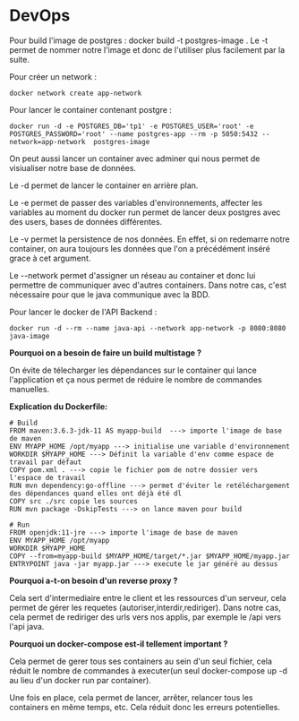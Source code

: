 # DevOps

Pour build l'image de postgres : docker build -t postgres-image . 
Le -t permet de nommer notre l'image et donc de l'utiliser plus facilement par la suite.

Pour créer un network : 
```
docker network create app-network
```

Pour lancer le container contenant postgre : 
```
docker run -d -e POSTGRES_DB='tp1' -e POSTGRES_USER='root' -e POSTGRES_PASSWORD='root' --name postgres-app --rm -p 5050:5432 --network=app-network  postgres-image
```
On peut aussi lancer un container avec adminer qui nous permet de visiualiser notre base de données.

Le -d permet de lancer le container en arrière plan.

Le -e permet de passer des variables d'environnements, affecter les variables au moment du docker run permet de lancer deux postgres avec des users, bases de données différentes.

Le -v permet la persistence de nos données. En effet, si on redemarre notre container, on aura toujours les données que l'on a précédément inséré grace à cet argument.

Le --network permet d'assigner un réseau au container et donc lui permettre de communiquer avec d'autres containers. Dans notre cas, c'est nécessaire pour que le java communique avec la BDD.

Pour lancer le docker de l'API Backend : 

```
docker run -d --rm --name java-api --network app-network -p 8080:8080 java-image
```

**Pourquoi on a besoin de faire un build multistage ?**

On évite de télecharger les dépendances sur le container qui lance l'application et ça nous permet de réduire le nombre de commandes manuelles.

**Explication du Dockerfile:**

```
# Build
FROM maven:3.6.3-jdk-11 AS myapp-build  ---> importe l'image de base de maven
ENV MYAPP_HOME /opt/myapp ---> initialise une variable d'environnement
WORKDIR $MYAPP_HOME ---> Définit la variable d'env comme espace de travail par défaut
COPY pom.xml . ---> copie le fichier pom de notre dossier vers l'espace de travail
RUN mvn dependency:go-offline ---> permet d'éviter le retéléchargement des dépendances quand elles ont déjà été dl
COPY src ./src copie les sources
RUN mvn package -DskipTests ---> on lance maven pour build

# Run
FROM openjdk:11-jre ---> importe l'image de base de maven
ENV MYAPP_HOME /opt/myapp
WORKDIR $MYAPP_HOME
COPY --from=myapp-build $MYAPP_HOME/target/*.jar $MYAPP_HOME/myapp.jar
ENTRYPOINT java -jar myapp.jar ---> execute le jar généré au dessus
```

**Pourquoi a-t-on besoin d'un reverse proxy ?**

Cela sert d'intermediaire entre le client et les ressources d'un serveur, cela permet de gérer les requetes (autoriser,interdir,rediriger). Dans notre cas, cela permet de rediriger des urls vers nos applis, par exemple le /api vers l'api java.

**Pourquoi un docker-compose est-il tellement important ?**

Cela permet de gerer tous ses containers au sein d'un seul fichier, cela réduit le nombre de commandes à executer(un seul docker-compose up -d au lieu d'un docker run par container). 

Une fois en place, cela permet de lancer, arrêter, relancer tous les containers en même temps, etc. Cela réduit donc les erreurs potentielles.
